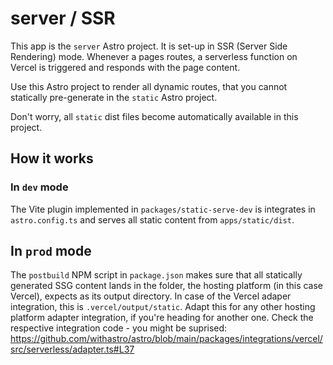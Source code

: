# server / SSR

This app is the `server` Astro project. It is set-up in SSR (Server Side Rendering) mode.
Whenever a pages routes, a serverless function on Vercel is triggered and responds with the page content.

Use this Astro project to render all dynamic routes, that you cannot statically pre-generate
in the `static` Astro project.

Don't worry, all `static` dist files become automatically available in this project.

## How it works

### In `dev` mode

The Vite plugin implemented in `packages/static-serve-dev` is integrates in `astro.config.ts`
and serves all static content from `apps/static/dist`.

## In `prod` mode

The `postbuild` NPM script in `package.json` makes sure that all statically generated SSG
content lands in the folder, the hosting platform (in this case Vercel), expects as its
output directory. In case of the Vercel adaper integration, this is `.vercel/output/static`.
Adapt this for any other hosting platform adapter integration, if you're heading for another one.
Check the respective integration code - you might be suprised: https://github.com/withastro/astro/blob/main/packages/integrations/vercel/src/serverless/adapter.ts#L37
